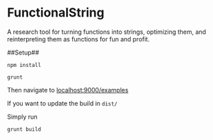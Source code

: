 FunctionalString
================

A research tool for turning functions into strings, optimizing them, and reinterpreting them as functions for fun and profit.

##Setup##
```
npm install

grunt
```

Then navigate to [localhost:9000/examples](http://localhost:9000/examples)

If you want to update the build in ```dist/```

Simply run
```
grunt build
```